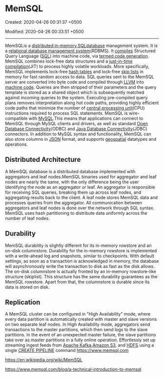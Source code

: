 # MemSQL

Created: 2020-04-26 00:31:37 +0500

Modified: 2020-04-26 00:33:51 +0500

---

MemSQLis a [distributed](https://en.wikipedia.org/wiki/Distributed_database),[in-memory](https://en.wikipedia.org/wiki/In-memory_database),[SQL](https://en.wikipedia.org/wiki/Structured_Query_Language)[database](https://en.wikipedia.org/wiki/Database) management system.
It is a [relational database management system](https://en.wikipedia.org/wiki/Relational_database_management_system)(RDBMS). It [compiles](https://en.wikipedia.org/wiki/Compiler) Structured Query Language ([SQL](https://en.wikipedia.org/wiki/SQL)) into machine code, via [termed code generation](https://en.wikipedia.org/w/index.php?title=Termed_code_generation&action=edit&redlink=1).
MemSQL combines lock-free data structures and a [just-in-time compilation](https://en.wikipedia.org/wiki/Just-in-time_compilation)(JIT) to process highly volatile workloads. More specifically, MemSQL implements lock-free [hash tables](https://en.wikipedia.org/wiki/Hash_table) and lock-free [skip lists](https://en.wikipedia.org/wiki/Skip_list) in memory for fast random access to data. SQL queries sent to the MemSQL server are converted into byte code and compiled through [LLVM](https://en.wikipedia.org/wiki/LLVM) into [machine code](https://en.wikipedia.org/wiki/Machine_code). Queries are then stripped of their parameters and the query template is stored as a shared object which is subsequently matched against incoming queries to the system. Executing pre-compiled query plans removes interpretation along hot code paths, providing highly efficient code paths that minimize the number of [central processing unit](https://en.wikipedia.org/wiki/Central_processing_unit)(CPU) instructions required to process SQL statements.
MemSQL is wire-compatible with [MySQL](https://en.wikipedia.org/wiki/MySQL).This means that applications can connect to MemSQL through MySQL clients and drivers, as well as standard [Open Database Connectivity](https://en.wikipedia.org/wiki/Open_Database_Connectivity)(ODBC) and [Java Database Connectivity](https://en.wikipedia.org/wiki/Java_Database_Connectivity)(JDBC) connectors.
In addition to MySQL syntax and functionality, MemSQL can also store columns in [JSON](https://en.wikipedia.org/wiki/JSON) format, and supports [geospatial](https://en.wikipedia.org/wiki/Geospatial) datatypes and operations.

## Distributed Architecture

A MemSQL database is a distributed database implemented with aggregators and leaf nodes.MemSQL binaries used for aggregator and leaf nodes are nearly the same, with the only difference being the user identifying the node as an aggregator or leaf. An aggregator is responsible for receiving SQL queries, breaking them up across leaf nodes, and aggregating results back to the client. A leaf node stores MemSQL data and processes queries from the aggregator. All communication between aggregators and leaf nodes is done over the network through SQL syntax. MemSQL uses hash partitioning to distribute data uniformly across the number of leaf nodes.

## Durability

MemSQL durability is slightly different for its in-memory rowstore and an on-disk columnstore.
Durability for the in-memory rowstore is implemented with a write-ahead log and snapshots, similar to checkpoints. With default settings, as soon as a transaction is acknowledged in memory, the database will asynchronously write the transaction to disk as fast as the disk allows.
The on-disk columnstore is actually fronted by an in-memory rowstore-like structure (skiplist). This structure has the same durability guarantees as the MemSQL rowstore. Apart from that, the columnstore is durable since its data is stored on disk.

## Replication

A MemSQL cluster can be configured in "High Availability" mode, where every data partition is automatically created with master and slave versions on two separate leaf nodes. In High Availability mode, aggregators send transactions to the master partitions, which then send logs to the slave partitions. In the event of an unexpected master failure, the slave partitions take over as master partitions in a fully online operation.
Effortlessly set up streaming ingest feeds from [Apache Kafka](http://docs.memsql.com/docs/kafka-extractor),[Amazon S3](http://docs.memsql.com/docs/s3-pipelines-overview), and [HDFS](https://docs.memsql.com/docs/hdfs-pipelines-overview/) using a single [CREATE PIPELINE](http://docs.memsql.com/docs/create-pipeline) command
<https://www.memsql.com>

<https://en.wikipedia.org/wiki/MemSQL>

<https://www.memsql.com/blog/a-technical-introduction-to-memsql>

